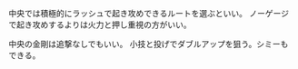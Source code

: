 中央では積極的にラッシュで起き攻めできるルートを選ぶといい。
ノーゲージで起き攻めするよりは火力と押し重視の方がいい。

中央の金剛は追撃なしでもいい。
小技と投げでダブルアップを狙う。シミーもできる。
